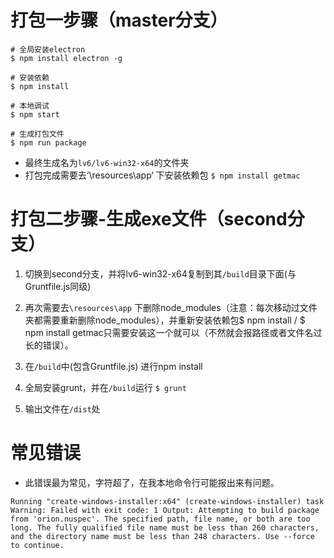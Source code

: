 # 打包一步骤（master分支）
```
# 全局安装electron
$ npm install electron -g

# 安装依赖
$ npm install

# 本地调试
$ npm start 

# 生成打包文件
$ npm run package

```
- 最终生成名为`lv6/lv6-win32-x64`的文件夹
- 打包完成需要去‘\resources\app‘ 下安装依赖包 `$ npm install getmac`


# 打包二步骤-生成exe文件（second分支）


1. 切换到second分支，并将lv6-win32-x64复制到其`/build`目录下面(与Gruntfile.js同级)

2. 再次需要去`\resources\app` 下删除node_modules（注意：每次移动过文件夹都需要重新删除node_modules），并重新安装依赖包$ npm install / $ npm install getmac只需要安装这一个就可以（不然就会报路径或者文件名过长的错误）。

3. 在`/build`中(包含Gruntfile.js) 进行npm install

4. 全局安装grunt，并在`/build`运行 `$ grunt`

5. 输出文件在`/dist`处

# 常见错误
- 此错误最为常见，字符超了，在我本地命令行可能报出来有问题。

`
Running "create-windows-installer:x64" (create-windows-installer) task
Warning: Failed with exit code: 1
Output:
Attempting to build package from 'orion.nuspec'.
The specified path, file name, or both are too long. The fully qualified file name must be less than 260 characters, and the directory name must be less than 248 characters.
 Use --force to continue.
`
